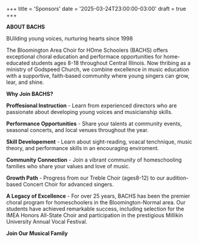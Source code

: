 +++
title = 'Sponsors'
date = '2025-03-24T23:00:00-03:00'
draft = true
+++

**ABOUT BACHS**

BUilding young voices, nurturing hearts since 1998


The Bloomington Area Choir for HOme Schoolers (BACHS) offers exceptional choral education and performace opportunities for home-educated students ages 8-18 throughout Central Illinois. Now thribing as a ministry of Godspeed Church, we combine excellence in music education with a supportive, faith-based community where young singers can grow, lear, and shine.


**Why Join BACHS?**

**Proffesional Instruction** - Learn from experienced directors who are passionate about developing young voices and musicianship skills.

**Performance Opportunities** - Share your talents at community events, seasonal concerts, and local venues throughout the year.

**Skill Developement** - Learn about sight-reading, voacal tenchnique, music theory, and performance skills in an encouraging enviroment.

**Community Connection** - Join a vibrant community of homeschooling families who share your values and love of music.

**Growth Path** - Progress from our Treble Choir (ages8-12) to our audition-based Concert Choir for advanced singers.

**A Legacy of Excellence** - For over 25 years, BACHS has been the premier choral program for homeschoolers in the Bloomington-Normal area. Our students have achieved remarkable success, including selection for the IMEA Honors All-State Choir and participation in the prestigious Millikin University Annual Vocal Festival. 

**Join Our Musical Family**